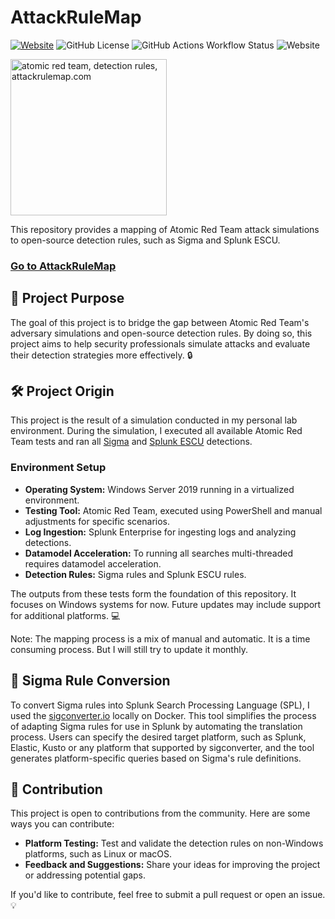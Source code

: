 #  AttackRuleMap

[![Website](https://img.shields.io/badge/Website-attackrulemap.com-blue)](https://attackrulemap.com)
![GitHub License](https://img.shields.io/github/license/krdmnbrk/AttackRuleMap?style=flat)
![GitHub Actions Workflow Status](https://img.shields.io/github/actions/workflow/status/krdmnbrk/AttackRuleMap/deploy.yml?style=flat)
![Website](https://img.shields.io/website?url=https%3A%2F%2Fattackrulemap.com?style=flat)

<img src="logo.png" alt="atomic red team, detection rules, attackrulemap.com" width="250">

This repository provides a mapping of Atomic Red Team attack simulations to open-source detection rules, such as Sigma and Splunk ESCU.

### [Go to AttackRuleMap](https://attackrulemap.com)

## 🎯 Project Purpose
The goal of this project is to bridge the gap between Atomic Red Team's adversary simulations and open-source detection rules. By doing so, this project aims to help security professionals simulate attacks and evaluate their detection strategies more effectively. 🔒

## 🛠️ Project Origin
This project is the result of a simulation conducted in my personal lab environment. During the simulation, I executed all available Atomic Red Team tests and ran all [Sigma](https://sigmahq.io/) and [Splunk ESCU](https://research.splunk.com/detections/) detections. 

### Environment Setup
- **Operating System:** Windows Server 2019 running in a virtualized environment.
- **Testing Tool:** Atomic Red Team, executed using PowerShell and manual adjustments for specific scenarios.
- **Log Ingestion:** Splunk Enterprise for ingesting logs and analyzing detections.
- **Datamodel Acceleration:** To running all searches multi-threaded requires datamodel acceleration.
- **Detection Rules:** Sigma rules and Splunk ESCU rules.

The outputs from these tests form the foundation of this repository. It focuses on Windows systems for now. Future updates may include support for additional platforms. 💻

Note: The mapping process is a mix of manual and automatic. It is a time consuming process. But I will still try to update it monthly.

## 🔄 Sigma Rule Conversion
To convert Sigma rules into Splunk Search Processing Language (SPL), I used the [sigconverter.io](https://sigconverter.io) locally on Docker. This tool simplifies the process of adapting Sigma rules for use in Splunk by automating the translation process. Users can specify the desired target platform, such as Splunk, Elastic, Kusto or any platform that supported by sigconverter, and the tool generates platform-specific queries based on Sigma's rule definitions.

## 🤝 Contribution
This project is open to contributions from the community. Here are some ways you can contribute:

- **Platform Testing:** Test and validate the detection rules on non-Windows platforms, such as Linux or macOS.
- **Feedback and Suggestions:** Share your ideas for improving the project or addressing potential gaps.

If you'd like to contribute, feel free to submit a pull request or open an issue. 💡
